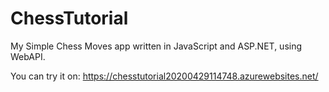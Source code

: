 # ChessTutorial

My Simple Chess Moves app written in JavaScript and ASP.NET, using WebAPI.

You can try it on:
https://chesstutorial20200429114748.azurewebsites.net/

